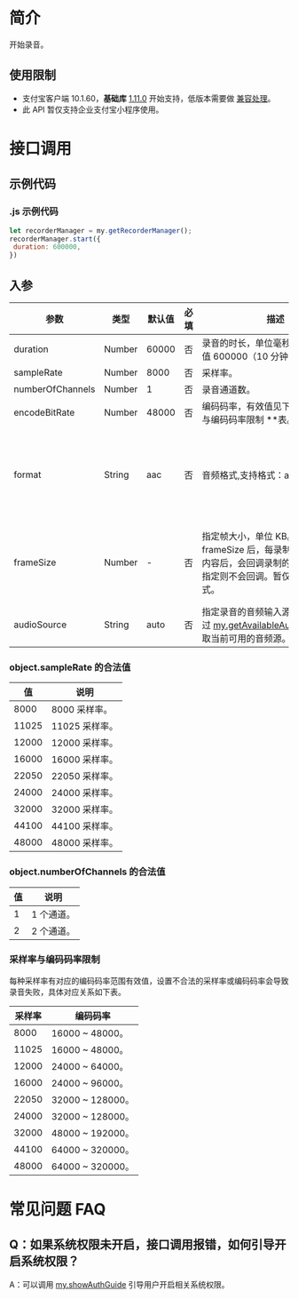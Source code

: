# 简介
开始录音。

## 使用限制

- 支付宝客户端 10.1.60，**基础库** [1.11.0](https://opendocs.alipay.com/mini/framework/lib) 开始支持，低版本需要做 [兼容处理](https://docs.alipay.com/mini/framework/compatibility)。
- 此 API 暂仅支持企业支付宝小程序使用。

# 接口调用

## 示例代码

### .js 示例代码
```javascript
let recorderManager = my.getRecorderManager();
recorderManager.start({
 duration: 600000,
})
```

## 入参
| **参数** | **类型** | **默认值** | **必填** | **描述** | **备注** |
| --- | --- | --- | --- | --- | --- |
| duration | Number | 60000 | 否 | 录音的时长，单位毫秒（ms），最大值 600000（10 分钟）。 | - |
| sampleRate | Number | 8000 | 否 | 采样率。 | - |
| numberOfChannels | Number | 1 | 否 | 录音通道数。 | - |
| encodeBitRate | Number | 48000 | 否 | 编码码率，有效值见下方 **采样率与编码码率限制 **表。 | - |
| format | String | aac | 否 | 音频格式,支持格式：aac、mp3。 | mp3 从支付宝客户端版本 10.1.80 开始支持。 |
| frameSize | Number | - | 否 | 指定帧大小，单位 KB。传入 frameSize 后，每录制指定帧大小的内容后，会回调录制的文件内容，不指定则不会回调。暂仅支持 MP3 格式。 | 支付宝客户端版本 10.1.80 开始支持。 |
| audioSource | String | auto | 否 | 指定录音的音频输入源，可通过 [my.getAvailableAudioSources](https://opendocs.alipay.com/mini/00bg4t) 获取当前可用的音频源。 | - |

### object.sampleRate 的合法值
| **值** | **说明** |
| --- | --- |
| 8000 | 8000 采样率。 |
| 11025 | 11025 采样率。 |
| 12000 | 12000 采样率。 |
| 16000 | 16000 采样率。 |
| 22050 | 22050 采样率。 |
| 24000 | 24000 采样率。 |
| 32000 | 32000 采样率。 |
| 44100 | 44100 采样率。 |
| 48000 | 48000 采样率。 |

### object.numberOfChannels 的合法值
| **值** | **说明** |
| --- | --- |
| 1 | 1 个通道。 |
| 2 | 2 个通道。 |

### 采样率与编码码率限制
每种采样率有对应的编码码率范围有效值，设置不合法的采样率或编码码率会导致录音失败，具体对应关系如下表。

| **采样率** | **编码码率** |
| --- | --- |
| 8000 | 16000 ~ 48000。 |
| 11025 | 16000 ~ 48000。 |
| 12000 | 24000 ~ 64000。 |
| 16000 | 24000 ~ 96000。 |
| 22050 | 32000 ~ 128000。 |
| 24000 | 32000 ~ 128000。 |
| 32000 | 48000 ~ 192000。 |
| 44100 | 64000 ~ 320000。 |
| 48000 | 64000 ~ 320000。 |

# 常见问题 FAQ

## Q：如果系统权限未开启，接口调用报错，如何引导开启系统权限？
A：可以调用 [my.showAuthGuide](https://opendocs.alipay.com/mini/api/show-auth-guide) 引导用户开启相关系统权限。
